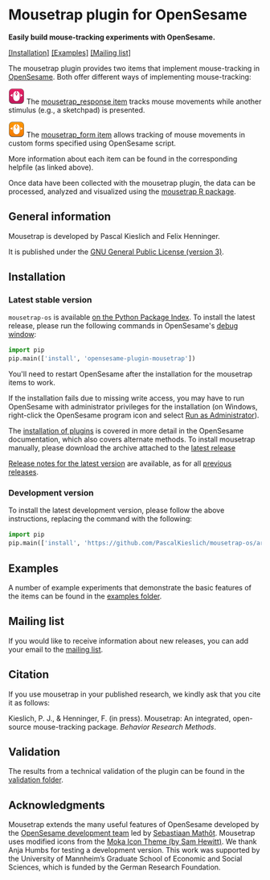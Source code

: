 # Mousetrap plugin for OpenSesame

__Easily build mouse-tracking experiments with OpenSesame.__

[[Installation]](#installation) [[Examples]](examples#example-experiments) [[Mailing list]](http://eepurl.com/co1AqX)

The mousetrap plugin provides two items that implement mouse-tracking in [OpenSesame](http://osdoc.cogsci.nl/).
Both offer different ways of implementing mouse-tracking:

![alt text](plugins/mousetrap_response/mousetrap_response_large.png "mousetrap_response plug-in") The [mousetrap_response item](plugins/mousetrap_response/mousetrap_response.md#mousetrap-response-item) tracks mouse movements while another stimulus (e.g., a sketchpad) is presented.

![alt text](plugins/mousetrap_form/mousetrap_form_large.png "mousetrap_form plug-in") The [mousetrap_form item](plugins/mousetrap_form/mousetrap_form.md#mousetrap-form-item) allows tracking of mouse movements in custom forms specified using OpenSesame script.

More information about each item can be found in the corresponding helpfile (as linked above).

Once data have been collected with the mousetrap plugin, the data can be processed, analyzed and visualized using the [mousetrap R package](https://github.com/PascalKieslich/mousetrap).


## General information
Mousetrap is developed by Pascal Kieslich and Felix Henninger.

It is published under the [GNU General Public License (version 3)](LICENSE).

## Installation

### Latest stable version

`mousetrap-os` is available [on the Python Package Index](https://pypi.python.org/pypi/opensesame-plugin-mousetrap). To install the latest release, please run the following commands in OpenSesame's [debug window](http://osdoc.cogsci.nl/manual/interface/#the-debug-window):

```python
import pip
pip.main(['install', 'opensesame-plugin-mousetrap'])
```

You'll need to restart OpenSesame after the installation for the mousetrap items to work.

If the installation fails due to missing write access, you may have to run OpenSesame with administrator privileges for the installation (on Windows, right-click the OpenSesame program icon and select [Run as Administrator](https://technet.microsoft.com/en-us/library/cc732200.aspx)).

The [installation of plugins](http://osdoc.cogsci.nl/manual/environment/#installing-plugins-and-extensions) is covered in more detail in the OpenSesame documentation, which also covers alternate methods. To install mousetrap manually, please download the archive attached to the [latest release](https://github.com/PascalKieslich/mousetrap-os/releases/latest)

[Release notes for the latest version](https://github.com/PascalKieslich/mousetrap-os/releases/latest) are available, as for all [previous releases](https://github.com/PascalKieslich/mousetrap-os/releases).

### Development version

To install the latest development version, please follow the above instructions, replacing the command with the following:

```python
import pip
pip.main(['install', 'https://github.com/PascalKieslich/mousetrap-os/archive/master.zip'])
```

## Examples

A number of example experiments that demonstrate the basic features of the items can be found in the [examples folder](examples#example-experiments).

## Mailing list

If you would like to receive information about new releases, you can add your email to the [mailing list](http://eepurl.com/co1AqX).


## Citation

If you use mousetrap in your published research, we kindly ask that you cite it as follows:

Kieslich, P. J., & Henninger, F. (in press). Mousetrap: An integrated, open-source mouse-tracking package. _Behavior Research Methods_.

## Validation

The results from a technical validation of the plugin can be found in the [validation folder](validation).


## Acknowledgments
Mousetrap extends the many useful features of OpenSesame developed by the [OpenSesame development team](http://osdoc.cogsci.nl/team/) led by [Sebastiaan Mathôt](http://www.cogsci.nl/smathot).
Mousetrap uses modified icons from the [Moka Icon Theme (by Sam Hewitt)](https://snwh.org/moka). We thank Anja Humbs for testing a development version. This work was supported by the University of Mannheim’s Graduate School of Economic and Social Sciences, which is funded by the German Research Foundation.
